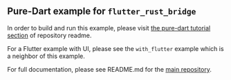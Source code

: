 ## Pure-Dart example for `flutter_rust_bridge`

In order to build and run this example, please visit [the pure-dart tutorial section](https://github.com/fzyzcjy/flutter_rust_bridge#-tutorial-pure-dart) of repository readme.

For a Flutter example with UI, please see the `with_flutter` example which is a neighbor of this example.

For full documentation, please see README.md for the [main repository](https://github.com/fzyzcjy/flutter_rust_bridge).
